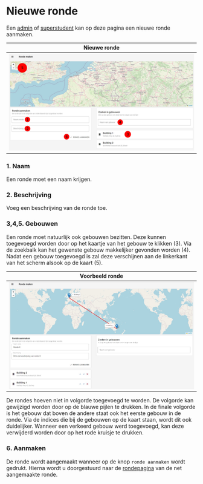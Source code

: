 # Nieuwe ronde
Een [admin](../../users/admin.md) of [superstudent](../../users/superstudent.md) kan op deze pagina een nieuwe ronde aanmaken.

|                     Nieuwe ronde                      |
|:-----------------------------------------------------:|
| ![](../../assets/administration/round_creation_1.jpg) |

### 1. Naam
Een ronde moet een naam krijgen.

### 2. Beschrijving
Voeg een beschrijving van de ronde toe.

### 3,4,5. Gebouwen
Een ronde moet natuurlijk ook gebouwen bezitten.
Deze kunnen toegevoegd worden door op het kaartje van het gebouw te klikken (3).
Via de zoekbalk kan het gewenste gebouw makkelijker gevonden worden (4).
Nadat een gebouw toegevoegd is zal deze verschijnen aan de linkerkant van het scherm
alsook op de kaart (5).

|                    Voorbeeld ronde                    |
|:-----------------------------------------------------:|
| ![](../../assets/administration/round_creation_2.jpg) |

De rondes hoeven niet in volgorde toegevoegd te worden.
De volgorde kan gewijzigd worden door op de blauwe pijlen te drukken.
In de finale volgorde is het gebouw dat boven de andere staat ook het eerste gebouw in de ronde.
Via de indices die bij de gebouwen op de kaart staan, wordt dit ook duidelijker.
Wanneer een verkeerd gebouw werd toegevoegd, kan deze verwijderd worden door op het rode kruisje te drukken.

### 6. Aanmaken
De ronde wordt aangemaakt wanneer op de knop ```ronde aanmaken``` wordt gedrukt.
Hierna wordt u doorgestuurd naar de [rondepagina](../detail/ronde.md) van de net aangemaakte ronde.
